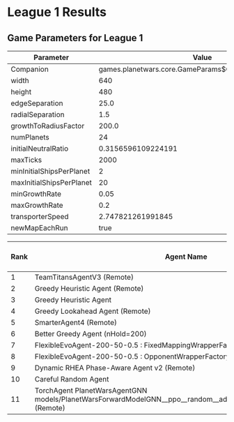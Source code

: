 # League 1 Results

## Game Parameters for League 1

| Parameter | Value |
|-----------|-------|
| Companion | games.planetwars.core.GameParams$Companion@2e377400 |
| width | 640 |
| height | 480 |
| edgeSeparation | 25.0 |
| radialSeparation | 1.5 |
| growthToRadiusFactor | 200.0 |
| numPlanets | 24 |
| initialNeutralRatio | 0.3156596109224191 |
| maxTicks | 2000 |
| minInitialShipsPerPlanet | 2 |
| maxInitialShipsPerPlanet | 20 |
| minGrowthRate | 0.05 |
| maxGrowthRate | 0.2 |
| transporterSpeed | 2.747821261991845 |
| newMapEachRun | true |


| Rank | Agent Name | Win Rate % | Played |
|------|------------|----------|--------|
| 1 | TeamTitansAgentV3 (Remote) | 100.0 | 200 |
| 2 | Greedy Heuristic Agent (Remote) | 64.0 | 200 |
| 3 | Greedy Heuristic Agent | 63.5 | 200 |
| 4 | Greedy Lookahead Agent (Remote) | 61.0 | 200 |
| 5 | SmarterAgent4 (Remote) | 59.0 | 200 |
| 6 | Better Greedy Agent (nHold=200) | 51.0 | 200 |
| 7 | FlexibleEvoAgent-200-50-0.5 : FixedMappingWrapperFactory | 45.5 | 200 |
| 8 | FlexibleEvoAgent-200-50-0.5 : OpponentWrapperFactory | 45.0 | 200 |
| 9 | Dynamic RHEA Phase-Aware Agent v2 (Remote) | 18.5 | 200 |
| 10 | Careful Random Agent | 13.0 | 200 |
| 11 | TorchAgent PlanetWarsAgentGNN models/PlanetWarsForwardModelGNN__ppo__random__adj_False__1__1751564155_final.pt (Remote) | 0.0 | 200 |